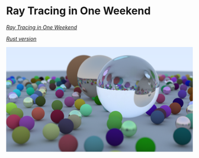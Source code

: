 # Ray Tracing in One Weekend

[_Ray Tracing in One Weekend_](https://raytracing.github.io/books/RayTracingInOneWeekend.html)

[_Rust version_](https://misterdanb.github.io/raytracinginrust)

![image](https://github.com/sakateka/rayrust/raw/main/image.png "Rendered")
